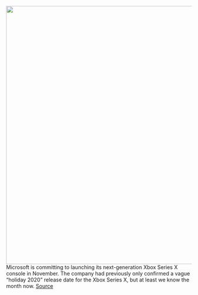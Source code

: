 <img src='https://cdn.vox-cdn.com/thumbor/oP7P6l8QzG7Z6hBlc3mRD3MzEac=/0x0:1920x1080/1200x800/filters:focal(807x387:1113x693)/cdn.vox-cdn.com/uploads/chorus_image/image/67189059/XboxSeriesXTech_Inline1.0.jpg' width='700px' /><br/>
Microsoft is committing to launching its next-generation Xbox Series X console in November. The company had previously only confirmed a vague “holiday 2020” release date for the Xbox Series X, but at least we know the month now.
<a href='https://www.theverge.com/2020/8/11/21363787/microsoft-xbox-series-x-launch-release-date-month'> Source <a/>